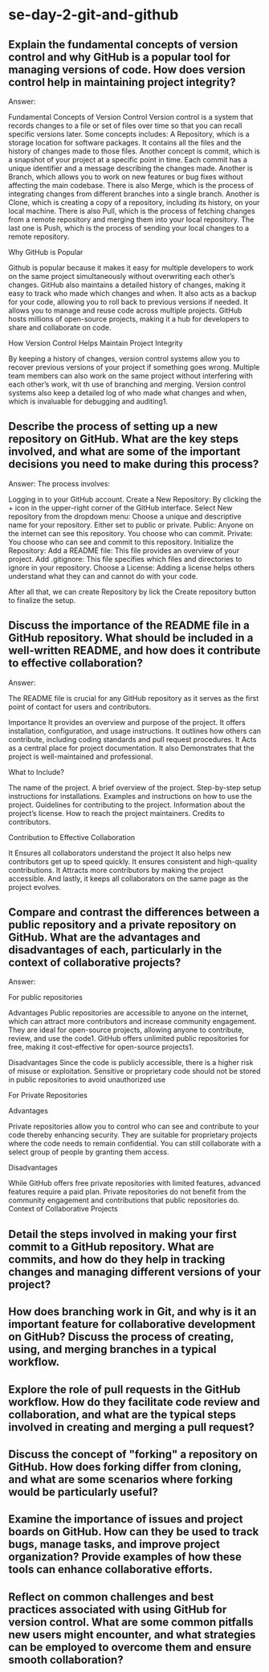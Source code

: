 # se-day-2-git-and-github
## Explain the fundamental concepts of version control and why GitHub is a popular tool for managing versions of code. How does version control help in maintaining project integrity?


Answer:

Fundamental Concepts of Version Control
Version control is a system that records changes to a file or set of files over time so that you can recall specific versions later. Some concepts includes: A Repository, which is a storage location for software packages. It contains all the files and the history of changes made to those files. Another concept is commit, which is a snapshot of your project at a specific point in time. Each commit has a unique identifier and a message describing the changes made. Another is Branch, which allows you to work on new features or bug fixes without affecting the main codebase. There is also Merge, which is the process of integrating changes from different branches into a single branch. Another is Clone, which is creating a copy of a repository, including its history, on your local machine. There is also Pull, which  is the process of fetching changes from a remote repository and merging them into your local repository. The last one is Push, which is the process of sending your local changes to a remote repository.

Why GitHub is Popular

Github is popular because it makes it easy for multiple developers to work on the same project simultaneously without overwriting each other’s changes. GitHub also maintains a detailed history of changes, making it easy to track who made which changes and when. It also acts as a backup for your code, allowing you to roll back to previous versions if needed. It allows you to manage and reuse code across multiple projects. GitHub hosts millions of open-source projects, making it a hub for developers to share and collaborate on code.

How Version Control Helps Maintain Project Integrity

By keeping a history of changes, version control systems allow you to recover previous versions of your project if something goes wrong. Multiple team members can also work on the same project without interfering with each other’s work, wit th use of branching and merging. Version control systems also keep a detailed log of who made what changes and when, which is invaluable for debugging and auditing1.



## Describe the process of setting up a new repository on GitHub. What are the key steps involved, and what are some of the important decisions you need to make during this process?

Answer:
The process involves:

Logging in to your GitHub account. 
Create a New Repository: By clicking the + icon in the upper-right corner of the GitHub interface.
Select New repository from the dropdown menu: Choose a unique and descriptive name for your repository.
Either set to public or private.
Public: Anyone on the internet can see this repository. You choose who can commit.
Private: You choose who can see and commit to this repository.
Initialize the Repository:
Add a README file: This file provides an overview of your project.
Add .gitignore: This file specifies which files and directories to ignore in your repository.
Choose a License: Adding a license helps others understand what they can and cannot do with your code. 

After all that, we can create Repository by lick the Create repository button to finalize the setup.



## Discuss the importance of the README file in a GitHub repository. What should be included in a well-written README, and how does it contribute to effective collaboration?

Answer:

The README file is crucial for any GitHub repository as it serves as the first point of contact for users and contributors. 

Importance
It provides an overview and purpose of the project.
It offers installation, configuration, and usage instructions.
It outlines how others can contribute, including coding standards and pull request procedures.
It Acts as a central place for project documentation.
It also Demonstrates that the project is well-maintained and professional.

What to Include?

The name of the project.
A brief overview of the project.
Step-by-step setup instructions for installations.
Examples and instructions on how to use the project.
Guidelines for contributing to the project.
Information about the project’s license.
How to reach the project maintainers.
Credits to contributors.

Contribution to Effective Collaboration

It Ensures all collaborators understand the project
It also helps new contributors get up to speed quickly.
It ensures consistent and high-quality contributions.
It Attracts more contributors by making the project accessible.
And lastly, it keeps all collaborators on the same page as the project evolves.



## Compare and contrast the differences between a public repository and a private repository on GitHub. What are the advantages and disadvantages of each, particularly in the context of collaborative projects?

Answer:

For public repositories

Advantages
Public repositories are accessible to anyone on the internet, which can attract more contributors and increase community engagement.
They are ideal for open-source projects, allowing anyone to contribute, review, and use the code1.
GitHub offers unlimited public repositories for free, making it cost-effective for open-source projects1.

Disadvantages
Since the code is publicly accessible, there is a higher risk of misuse or exploitation.
Sensitive or proprietary code should not be stored in public repositories to avoid unauthorized use

For Private Repositories

Advantages

Private repositories allow you to control who can see and contribute to your code thereby enhancing security.
They are suitable for proprietary projects where the code needs to remain confidential.
You can still collaborate with a select group of people by granting them access.

Disadvantages

While GitHub offers free private repositories with limited features, advanced features require a paid plan.
Private repositories do not benefit from the community engagement and contributions that public repositories do.
Context of Collaborative Projects



## Detail the steps involved in making your first commit to a GitHub repository. What are commits, and how do they help in tracking changes and managing different versions of your project?

## How does branching work in Git, and why is it an important feature for collaborative development on GitHub? Discuss the process of creating, using, and merging branches in a typical workflow.

## Explore the role of pull requests in the GitHub workflow. How do they facilitate code review and collaboration, and what are the typical steps involved in creating and merging a pull request?

## Discuss the concept of "forking" a repository on GitHub. How does forking differ from cloning, and what are some scenarios where forking would be particularly useful?

## Examine the importance of issues and project boards on GitHub. How can they be used to track bugs, manage tasks, and improve project organization? Provide examples of how these tools can enhance collaborative efforts.

## Reflect on common challenges and best practices associated with using GitHub for version control. What are some common pitfalls new users might encounter, and what strategies can be employed to overcome them and ensure smooth collaboration?
